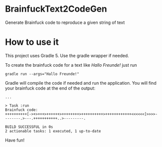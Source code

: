 # BrainfuckText2CodeGen
Generate Brainfuck code to reproduce a given string of text


# How to use it

This project uses Gradle 5. Use the gradle wrapper if needed.

To create the brainfuck code for a text like _Hallo Freunde!_ just run

    gradle run --args="Hallo Freunde!"

Gradle will compile the code if needed and run the application. You will find
your brainfuck code at the end of the output:

```
...

> Task :run
Brainfuck code:
++++++++++[->+>+++>++++++>++++++++>++++++++++>++++++++++++<<<<<<]>>>>--------.>---.+++++++++++..>---------.

BUILD SUCCESSFUL in 0s
2 actionable tasks: 1 executed, 1 up-to-date

```

Have fun!